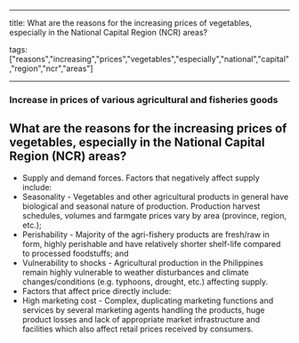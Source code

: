 
---

title: What are the reasons for the increasing prices of vegetables, especially in the National Capital Region (NCR) areas?

tags: ["reasons","increasing","prices","vegetables","especially","national","capital","region","ncr","areas"]

---

### Increase in prices of various agricultural and fisheries goods

## What are the reasons for the increasing prices of vegetables, especially in the National Capital Region (NCR) areas?


 - Supply and demand forces. Factors that negatively affect supply include:
 - Seasonality - Vegetables and other agricultural products in general have biological and seasonal nature of production. Production harvest schedules, volumes and farmgate prices vary by area (province, region, etc.);
 - Perishability - Majority of the agri-fishery products are fresh/raw in form, highly perishable and have relatively shorter shelf-life compared to processed foodstuffs; and
 - Vulnerability to shocks - Agricultural production in the Philippines remain highly vulnerable to weather disturbances and climate changes/conditions (e.g. typhoons, drought, etc.) affecting supply.
 - Factors that affect price directly include:
 - High marketing cost - Complex, duplicating marketing functions and services by several marketing agents handling the products, huge product losses and lack of appropriate market infrastructure and facilities which also affect retail prices received by consumers.
